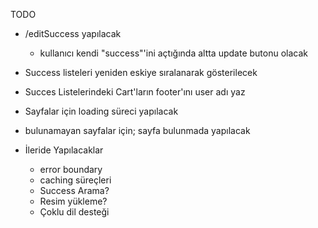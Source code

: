 TODO
* /editSuccess yapılacak
  * kullanıcı kendi "success"'ini açtığında altta update butonu olacak
* Success listeleri yeniden eskiye sıralanarak gösterilecek
* Succes Listelerindeki Cart'ların footer'ını user adı yaz

* Sayfalar için loading süreci yapılacak
* bulunamayan sayfalar için; sayfa bulunmada yapılacak

* İleride Yapılacaklar
  * error boundary
  * caching süreçleri
  * Success Arama?
  * Resim yükleme?
  * Çoklu dil desteği